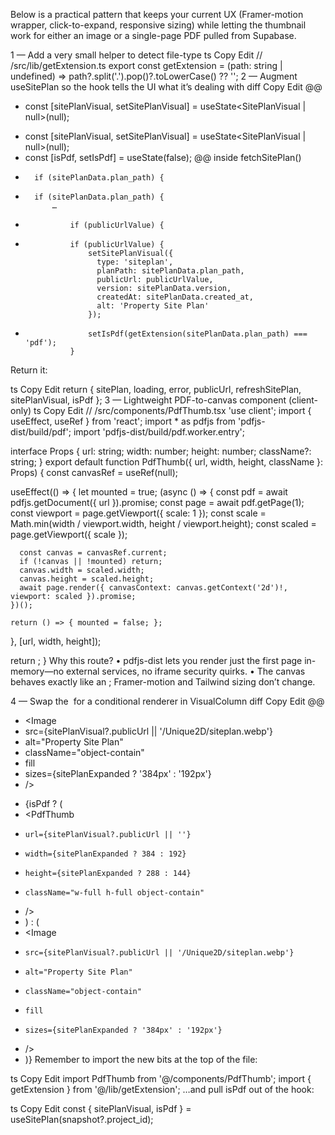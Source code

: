 Below is a practical pattern that keeps your current UX (Framer-motion wrapper, click-to-expand, responsive sizing) while letting the thumbnail work for either an image or a single-page PDF pulled from Supabase.

1 — Add a very small helper to detect file-type
ts
Copy
Edit
// /src/lib/getExtension.ts
export const getExtension = (path: string | undefined) =>
  path?.split('.').pop()?.toLowerCase() ?? '';
2 — Augment useSitePlan so the hook tells the UI what it’s dealing with
diff
Copy
Edit
@@
- const [sitePlanVisual, setSitePlanVisual] = useState<SitePlanVisual | null>(null);
+ const [sitePlanVisual, setSitePlanVisual] = useState<SitePlanVisual | null>(null);
+ const [isPdf, setIsPdf] = useState(false);
@@ inside fetchSitePlan()
-       if (sitePlanData.plan_path) {
+       if (sitePlanData.plan_path) {
            …
-               if (publicUrlValue) {
+               if (publicUrlValue) {
                    setSitePlanVisual({
                      type: 'siteplan',
                      planPath: sitePlanData.plan_path,
                      publicUrl: publicUrlValue,
                      version: sitePlanData.version,
                      createdAt: sitePlanData.created_at,
                      alt: 'Property Site Plan'
                    });
+                   setIsPdf(getExtension(sitePlanData.plan_path) === 'pdf');
                }
Return it:

ts
Copy
Edit
return { sitePlan, loading, error, publicUrl, refreshSitePlan, sitePlanVisual, isPdf };
3 — Lightweight PDF-to-canvas component (client-only)
ts
Copy
Edit
// /src/components/PdfThumb.tsx
'use client';
import { useEffect, useRef } from 'react';
import * as pdfjs from 'pdfjs-dist/build/pdf';
import 'pdfjs-dist/build/pdf.worker.entry';

interface Props {
  url: string;
  width: number;
  height: number;
  className?: string;
}
export default function PdfThumb({ url, width, height, className }: Props) {
  const canvasRef = useRef<HTMLCanvasElement>(null);

  useEffect(() => {
    let mounted = true;
    (async () => {
      const pdf = await pdfjs.getDocument({ url }).promise;
      const page = await pdf.getPage(1);
      const viewport = page.getViewport({ scale: 1 });
      const scale = Math.min(width / viewport.width, height / viewport.height);
      const scaled = page.getViewport({ scale });

      const canvas = canvasRef.current;
      if (!canvas || !mounted) return;
      canvas.width = scaled.width;
      canvas.height = scaled.height;
      await page.render({ canvasContext: canvas.getContext('2d')!, viewport: scaled }).promise;
    })();

    return () => { mounted = false; };
  }, [url, width, height]);

  return <canvas ref={canvasRef} className={className} />;
}
Why this route?
• pdfjs-dist lets you render just the first page in-memory—no external services, no iframe security quirks.
• The canvas behaves exactly like an <img>; Framer-motion and Tailwind sizing don’t change.

4 — Swap the <Image> for a conditional renderer in VisualColumn
diff
Copy
Edit
@@
- <Image
-   src={sitePlanVisual?.publicUrl || '/Unique2D/siteplan.webp'}
-   alt="Property Site Plan"
-   className="object-contain"
-   fill
-   sizes={sitePlanExpanded ? '384px' : '192px'}
- />
+ {isPdf ? (
+   <PdfThumb
+     url={sitePlanVisual?.publicUrl || ''}
+     width={sitePlanExpanded ? 384 : 192}
+     height={sitePlanExpanded ? 288 : 144}
+     className="w-full h-full object-contain"
+   />
+ ) : (
+   <Image
+     src={sitePlanVisual?.publicUrl || '/Unique2D/siteplan.webp'}
+     alt="Property Site Plan"
+     className="object-contain"
+     fill
+     sizes={sitePlanExpanded ? '384px' : '192px'}
+   />
+ )}
Remember to import the new bits at the top of the file:

ts
Copy
Edit
import PdfThumb from '@/components/PdfThumb';
import { getExtension } from '@/lib/getExtension';
…and pull isPdf out of the hook:

ts
Copy
Edit
const { sitePlanVisual, isPdf } = useSitePlan(snapshot?.project_id);
